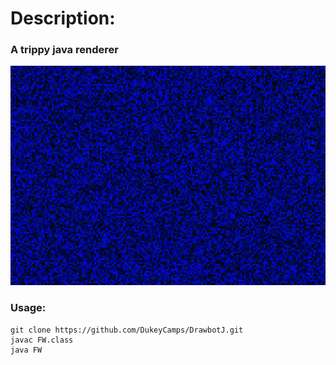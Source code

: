 # Description:
### A trippy java renderer
![shellp](https://raw.githubusercontent.com/DukeyCamps/DrawbotJ/master/lulgen.png)
### Usage:
```
git clone https://github.com/DukeyCamps/DrawbotJ.git
javac FW.class
java FW
```
